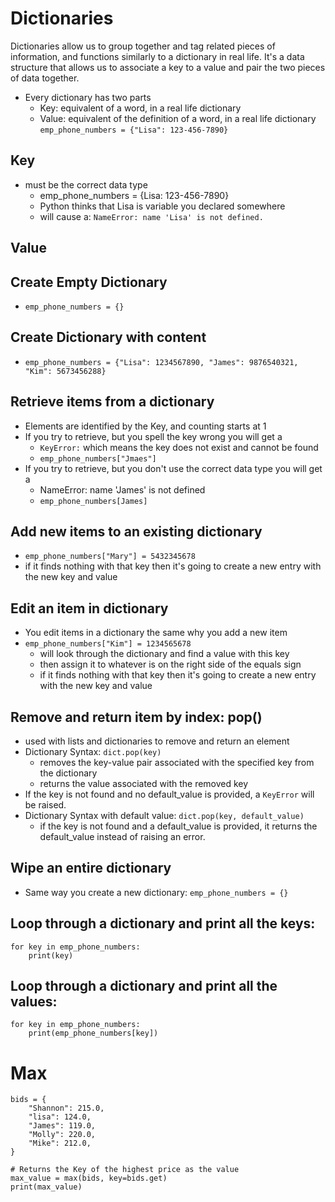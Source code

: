 # Dictionaries
Dictionaries allow us to group together and tag related pieces of information, and functions similarly to a dictionary in real life. 
It's a data structure that allows us to associate a key to a value and pair the two pieces of data together.
- Every dictionary has two parts
  - Key: equivalent of a word, in a real life dictionary
  - Value: equivalent of the definition of a word, in a real life dictionary
`emp_phone_numbers = {"Lisa": 123-456-7890}`
## Key
- must be the correct data type
  - emp_phone_numbers = {Lisa: 123-456-7890}
  - Python thinks that Lisa is variable you declared somewhere
  - will cause a: `NameError: name 'Lisa' is not defined.`

## Value

##  Create Empty Dictionary
- `emp_phone_numbers = {}`

## Create Dictionary with content
- `emp_phone_numbers = {"Lisa": 1234567890, "James": 9876540321, "Kim": 5673456288}`

## Retrieve items from a dictionary
- Elements are identified by the Key, and counting starts at 1
- If you try to retrieve, but you spell the key wrong you will get a
  - `KeyError:` which means the key does not exist and cannot be found
  - `emp_phone_numbers["Jmaes"]`
- If you try to retrieve, but you don't use the correct data type you will get a 
  - NameError: name 'James' is not defined
  - `emp_phone_numbers[James]`


## Add new items to an existing dictionary
- `emp_phone_numbers["Mary"] = 5432345678`
- if it finds nothing with that key then it's going to create a new entry with the new key and value

## Edit an item in dictionary
- You edit items in a dictionary the same why you add a new item
- `emp_phone_numbers["Kim"] = 1234565678`
  - will look through the dictionary and find a value with this key
  - then assign it to whatever is on the right side of the equals sign
  - if it finds nothing with that key then it's going to create a new entry with the new key and value


## Remove and return item by index: pop()
- used with lists and dictionaries to remove and return an element
- Dictionary Syntax: `dict.pop(key)`
  - removes the key-value pair associated with the specified key from the dictionary
  - returns the value associated with the removed key
- If the key is not found and no default_value is provided, a `KeyError` will be raised.
- Dictionary Syntax with default value: `dict.pop(key, default_value)`
  - if the key is not found and a default_value is provided, it returns the default_value instead of raising an error.





## Wipe an entire dictionary
- Same way you create a new dictionary: `emp_phone_numbers = {}`


## Loop through a dictionary and print all the keys:
```
for key in emp_phone_numbers: 
    print(key)
```

## Loop through a dictionary and print all the values:
```
for key in emp_phone_numbers:
    print(emp_phone_numbers[key])
```


# Max
```
bids = {
    "Shannon": 215.0,
    "lisa": 124.0,
    "James": 119.0,
    "Molly": 220.0,
    "Mike": 212.0,
}

# Returns the Key of the highest price as the value
max_value = max(bids, key=bids.get)
print(max_value)
```
